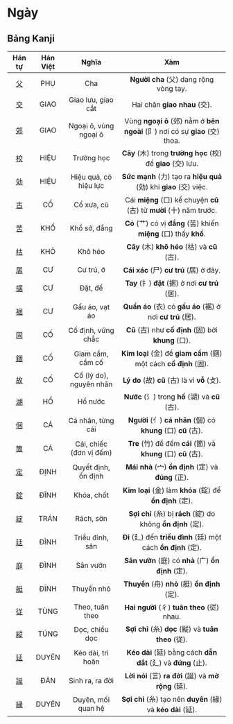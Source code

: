 <link href="styles.css" rel="stylesheet">

# Ngày

## Bảng Kanji

| Hán tự | Hán Việt | Nghĩa | Xàm |
| :---: | :---: | :---: | :---: |
| [<span class="stroke-order">父</span>](https://mazii.net/vi-VN/search/kanji/javi/%E7%88%B6) | PHỤ | Cha | **Người cha** (父) dang rộng vòng tay. |
| [<span class="stroke-order">交</span>](https://mazii.net/vi-VN/search/kanji/javi/%E4%BA%A4) | GIAO | Giao lưu, giao cắt | Hai chân **giao nhau** (交). |
| [<span class="stroke-order">郊</span>](https://mazii.net/vi-VN/search/kanji/javi/%E9%83%8A) | GIAO | Ngoại ô, vùng ngoại ô | Vùng **ngoại ô** (郊) nằm ở **bên ngoài** (阝) nơi có sự **giao** (交) thoa. |
| [<span class="stroke-order">校</span>](https://mazii.net/vi-VN/search/kanji/javi/%E6%A0%A1) | HIỆU | Trường học | **Cây** (木) trong **trường học** (校) để **giao** (交) lưu. |
| [<span class="stroke-order">効</span>](https://mazii.net/vi-VN/search/kanji/javi/%E5%8A%B9) | HIỆU | Hiệu quả, có hiệu lực | **Sức mạnh** (力) tạo ra **hiệu quả** (効) khi **giao** (交) việc. |
| [<span class="stroke-order">古</span>](https://mazii.net/vi-VN/search/kanji/javi/%E5%8F%A4) | CỔ | Cổ xưa, cũ | Cái **miệng** (口) kể chuyện **cũ** (古) từ **mười** (十) năm trước. |
| [<span class="stroke-order">苦</span>](https://mazii.net/vi-VN/search/kanji/javi/%E8%8B%A6) | KHỔ | Khổ sở, đắng | **Cỏ** (艹) có vị **đắng** (苦) khiến **miệng** (口) thấy **khổ**. |
| [<span class="stroke-order">枯</span>](https://mazii.net/vi-VN/search/kanji/javi/%E6%9E%AF) | KHÔ | Khô héo | **Cây** (木) **khô héo** (枯) và **cũ** (古). |
| [<span class="stroke-order">居</span>](https://mazii.net/vi-VN/search/kanji/javi/%E5%B1%85) | CƯ | Cư trú, ở | **Cái xác** (尸) **cư trú** (居) ở đây. |
| [<span class="stroke-order">据</span>](https://mazii.net/vi-VN/search/kanji/javi/%E6%8D%AE) | CƯ | Đặt, để | **Tay** (扌) **đặt** (据) ở nơi **cư trú** (居). |
| [<span class="stroke-order">裾</span>](https://mazii.net/vi-VN/search/kanji/javi/%E8%A3%BE) | CƯ | Gấu áo, vạt áo | **Quần áo** (衣) có **gấu áo** (裾) ở nơi **cư trú** (居). |
| [<span class="stroke-order">固</span>](https://mazii.net/vi-VN/search/kanji/javi/%E5%9B%BA) | CỐ | Cố định, vững chắc | **Cũ** (古) như **cố định** (固) bởi **khung** (口). |
| [<span class="stroke-order">錮</span>](https://mazii.net/vi-VN/search/kanji/javi/%E9%8C%AE) | CỐ | Giam cầm, cầm cố | **Kim loại** (金) để **giam cầm** (錮) một cách **cố định** (固). |
| [<span class="stroke-order">故</span>](https://mazii.net/vi-VN/search/kanji/javi/%E6%95%85) | CỐ | Cố (lý do), nguyên nhân | **Lý do** (故) **cũ** (古) là vì **vỗ** (攴). |
| [<span class="stroke-order">湖</span>](https://mazii.net/vi-VN/search/kanji/javi/%E6%B9%96) | HỒ | Hồ nước | **Nước** (氵) trong **hồ** (湖) và **cũ** (古). |
| [<span class="stroke-order">個</span>](https://mazii.net/vi-VN/search/kanji/javi/%E5%80%8B) | CÁ | Cá nhân, từng cái | **Người** (亻) **cá nhân** (個) có **khung** (口) **cũ** (古). |
| [<span class="stroke-order">箇</span>](https://mazii.net/vi-VN/search/kanji/javi/%E7%AE%87) | CÁ | Cái, chiếc (đơn vị đếm) | **Tre** (竹) để đếm **cái** (箇) và **khung** (口) **cũ** (古). |
| [<span class="stroke-order">定</span>](https://mazii.net/vi-VN/search/kanji/javi/%E5%AE%9A) | ĐỊNH | Quyết định, ổn định | **Mái nhà** (宀) **ổn định** (定) và **đúng** (正). |
| [<span class="stroke-order">錠</span>](https://mazii.net/vi-VN/search/kanji/javi/%E9%8C%A0) | ĐĨNH | Khóa, chốt | **Kim loại** (金) làm **khóa** (錠) để **ổn định** (定). |
| [<span class="stroke-order">綻</span>](https://mazii.net/vi-VN/search/kanji/javi/%E7%B6%BB) | TRÁN | Rách, sờn | **Sợi chỉ** (糸) bị **rách** (綻) do không **ổn định** (定). |
| [<span class="stroke-order">廷</span>](https://mazii.net/vi-VN/search/kanji/javi/%E5%BB%B7) | ĐÌNH | Triều đình, sân | **Đi** (廴) đến **triều đình** (廷) một cách **ổn định** (定). |
| [<span class="stroke-order">庭</span>](https://mazii.net/vi-VN/search/kanji/javi/%E5%BA%AD) | ĐÌNH | Sân vườn | **Sân vườn** (庭) có **nhà** (广) **ổn định** (定). |
| [<span class="stroke-order">艇</span>](https://mazii.net/vi-VN/search/kanji/javi/%E8%89%87) | ĐĨNH | Thuyền nhỏ | **Thuyền** (舟) **nhỏ** (艇) **ổn định** (定). |
| [<span class="stroke-order">従</span>](https://mazii.net/vi-VN/search/kanji/javi/%E5%BE%93) | TÙNG | Theo, tuân theo | **Hai người** (彳) **tuân theo** (従) nhau. |
| [<span class="stroke-order">縦</span>](https://mazii.net/vi-VN/search/kanji/javi/%E7%B8%A6) | TÚNG | Dọc, chiều dọc | **Sợi chỉ** (糸) **dọc** (縦) và **tuân theo** (従). |
| [<span class="stroke-order">延</span>](https://mazii.net/vi-VN/search/kanji/javi/%E5%BB%B6) | DUYÊN | Kéo dài, trì hoãn | **Kéo dài** (延) bằng cách **dẫn dắt** (廴) và **đứng** (止). |
| [<span class="stroke-order">誕</span>](https://mazii.net/vi-VN/search/kanji/javi/%E8%AA%95) | ĐẢN | Sinh ra, ra đời | **Lời nói** (言) **ra đời** (誕) và **mở rộng** (延). |
| [<span class="stroke-order">縁</span>](https://mazii.net/vi-VN/search/kanji/javi/%E7%B8%81) | DUYÊN | Duyên, mối quan hệ | **Sợi chỉ** (糸) tạo nên **duyên** (縁) và **kéo dài** (延). |

